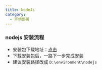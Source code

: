 ```yaml
---
title: NodeJs
category:
  - 环境部署
---
```

### nodejs 安装流程
- 安装包下载地址：<a href="/env/">点击</a>
- 下载安装包后，一路下一步完成安装
- 建议安装路径改成 `D:\environment\nodejs`
